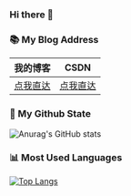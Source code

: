 ### Hi there 👋

<!--
**hnistzdk/hnistzdk** is a ✨ _special_ ✨ repository because its `README.md` (this file) appears on your GitHub profile.

Here are some ideas to get you started:

- 🔭 I’m currently working on ...
- 🌱 I’m currently learning ...
- 👯 I’m looking to collaborate on ...
- 🤔 I’m looking for help with ...
- 💬 Ask me about ...
- 📫 How to reach me: ...
- 😄 Pronouns: ...
- ⚡ Fun fact: ...
-->
<!-- [![Anurag's GitHub stats](https://github-readme-stats.vercel.app/api?username=hnistzdk)](https://github.com/anuraghazra/github-readme-stats) -->
### 📚 My Blog Address
| 我的博客                                                | CSDN                                          |
| --------------------------------------------------- | --------------------------------------------- |
| [点我直达](http://116.62.126.207:8090/user/toIndex) | [点我直达](https://blog.csdn.net/fengzhubuliuxue) |

### 🌈 My Github State
![Anurag's GitHub stats](https://github-readme-stats.vercel.app/api?username=hnistzdk&count_private=true)

### 📊 Most Used Languages
[![Top Langs](https://github-readme-stats.vercel.app/api/top-langs/?username=hnistzdk)](https://github.com/anuraghazra/github-readme-stats)



